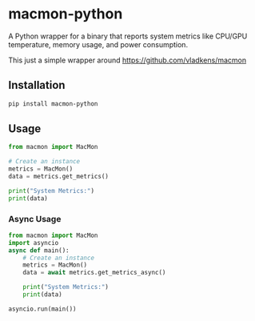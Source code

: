 # macmon-python

A Python wrapper for a binary that reports system metrics like CPU/GPU temperature, 
memory usage, and power consumption.

This just a simple wrapper around https://github.com/vladkens/macmon

## Installation

```bash
pip install macmon-python
```

## Usage

```python
from macmon import MacMon

# Create an instance
metrics = MacMon()
data = metrics.get_metrics()

print("System Metrics:")
print(data)
```

### Async Usage

```python
from macmon import MacMon
import asyncio
async def main():
    # Create an instance
    metrics = MacMon()
    data = await metrics.get_metrics_async()

    print("System Metrics:")
    print(data)

asyncio.run(main())
```